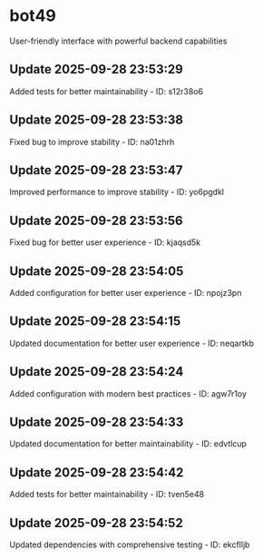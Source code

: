 # bot49
User-friendly interface with powerful backend capabilities

## Update 2025-09-28 23:53:29
Added tests for better maintainability - ID: s12r38o6


## Update 2025-09-28 23:53:38
Fixed bug to improve stability - ID: na01zhrh


## Update 2025-09-28 23:53:47
Improved performance to improve stability - ID: yo6pgdkl


## Update 2025-09-28 23:53:56
Fixed bug for better user experience - ID: kjaqsd5k


## Update 2025-09-28 23:54:05
Added configuration for better user experience - ID: npojz3pn


## Update 2025-09-28 23:54:15
Updated documentation for better user experience - ID: neqartkb


## Update 2025-09-28 23:54:24
Added configuration with modern best practices - ID: agw7r1oy


## Update 2025-09-28 23:54:33
Updated documentation for better maintainability - ID: edvtlcup


## Update 2025-09-28 23:54:42
Added tests for better maintainability - ID: tven5e48


## Update 2025-09-28 23:54:52
Updated dependencies with comprehensive testing - ID: ekcflljb


